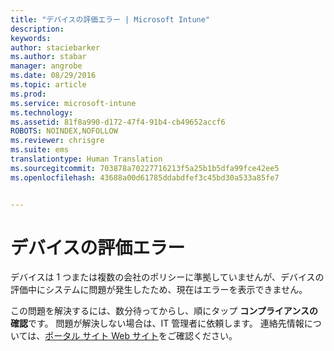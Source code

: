 ```yaml
---
title: "デバイスの評価エラー | Microsoft Intune"
description: 
keywords: 
author: staciebarker
ms.author: stabar
manager: angrobe
ms.date: 08/29/2016
ms.topic: article
ms.prod: 
ms.service: microsoft-intune
ms.technology: 
ms.assetid: 81f8a990-d172-47f4-91b4-cb49652accf6
ROBOTS: NOINDEX,NOFOLLOW
ms.reviewer: chrisgre
ms.suite: ems
translationtype: Human Translation
ms.sourcegitcommit: 703878a70227716213f5a25b1b5dfa99fce42ee5
ms.openlocfilehash: 43688a00d61785ddabdfef3c45bd30a533a85fe7


---
```



# デバイスの評価エラー
デバイスは 1 つまたは複数の会社のポリシーに準拠していませんが、デバイスの評価中にシステムに問題が発生したため、現在はエラーを表示できません。  

この問題を解決するには、数分待ってからし、順にタップ **コンプライアンスの確認**です。 問題が解決しない場合は、IT 管理者に依頼します。 連絡先情報については、[ポータル サイト Web サイト](http://portal.manage.microsoft.com)をご確認ください。



<!--HONumber=Oct16_HO2-->



